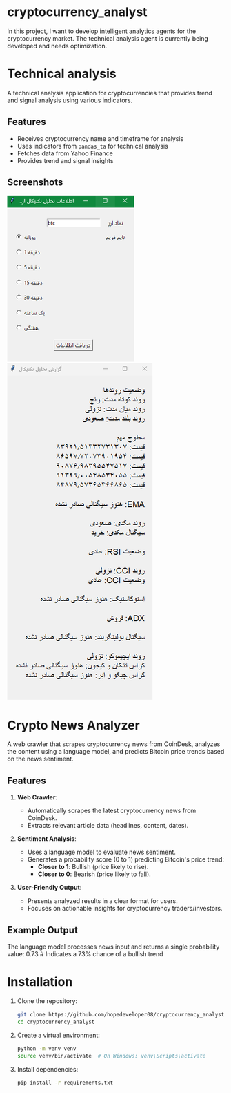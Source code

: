 # cryptocurrency_analyst

In this project, I want to develop intelligent analytics agents for the cryptocurrency market. The technical analysis agent is currently being developed and needs optimization.

# Technical analysis

A technical analysis application for cryptocurrencies that provides trend and signal analysis using various indicators.

## Features

- Receives cryptocurrency name and timeframe for analysis  
- Uses indicators from `pandas_ta` for technical analysis  
- Fetches data from Yahoo Finance  
- Provides trend and signal insights  

## Screenshots

![main](img/main.png)  
![info](img/info.png)  

# Crypto News Analyzer

A web crawler that scrapes cryptocurrency news from CoinDesk, analyzes the content using a language model, and predicts Bitcoin price trends based on the news sentiment.

## Features

1. **Web Crawler**: 
   - Automatically scrapes the latest cryptocurrency news from CoinDesk.
   - Extracts relevant article data (headlines, content, dates).

2. **Sentiment Analysis**: 
   - Uses a language model to evaluate news sentiment.
   - Generates a probability score (0 to 1) predicting Bitcoin's price trend:
     - **Closer to 1**: Bullish (price likely to rise).
     - **Closer to 0**: Bearish (price likely to fall).

3. **User-Friendly Output**: 
   - Presents analyzed results in a clear format for users.
   - Focuses on actionable insights for cryptocurrency traders/investors.

## Example Output
The language model processes news input and returns a single probability value: 0.73 # Indicates a 73% chance of a bullish trend

# Installation

1. Clone the repository:  
   ```sh
   git clone https://github.com/hopedeveloper08/cryptocurrency_analyst
   cd cryptocurrency_analyst
   ```
2. Create a virtual environment:  
   ```sh
   python -m venv venv
   source venv/bin/activate  # On Windows: venv\Scripts\activate
   ```
3. Install dependencies:  
   ```sh
   pip install -r requirements.txt
   ```
